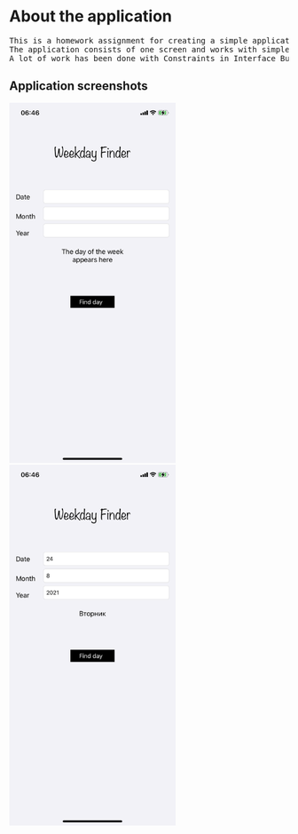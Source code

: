 # About the application

<pre>This is a homework assignment for creating a simple application based on View Controller.
The application consists of one screen and works with simple UI-objects(Label, TextField, Button).
A lot of work has been done with Constraints in Interface Builder.</pre>

## Application screenshots

<img src="Images/IMG_9590.PNG" width="300" /> <img src="Images/IMG_9591.PNG" width="300"/>
